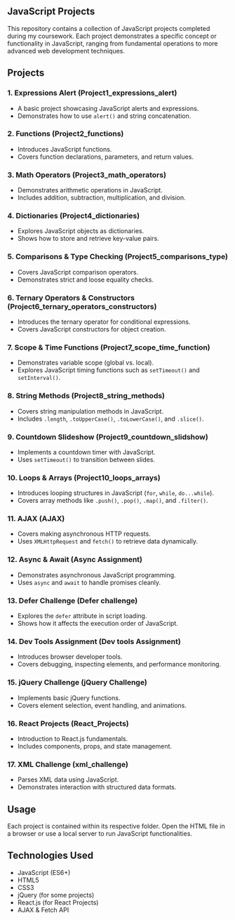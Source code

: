 ﻿## JavaScript Projects

This repository contains a collection of JavaScript projects completed during my coursework. Each project demonstrates a specific concept or functionality in JavaScript, ranging from fundamental operations to more advanced web development techniques.

## Projects

### 1. Expressions Alert (Project1_expressions_alert)
- A basic project showcasing JavaScript alerts and expressions.
- Demonstrates how to use `alert()` and string concatenation.

### 2. Functions (Project2_functions)
- Introduces JavaScript functions.
- Covers function declarations, parameters, and return values.

### 3. Math Operators (Project3_math_operators)
- Demonstrates arithmetic operations in JavaScript.
- Includes addition, subtraction, multiplication, and division.

### 4. Dictionaries (Project4_dictionaries)
- Explores JavaScript objects as dictionaries.
- Shows how to store and retrieve key-value pairs.

### 5. Comparisons & Type Checking (Project5_comparisons_type)
- Covers JavaScript comparison operators.
- Demonstrates strict and loose equality checks.

### 6. Ternary Operators & Constructors (Project6_ternary_operators_constructors)
- Introduces the ternary operator for conditional expressions.
- Covers JavaScript constructors for object creation.

### 7. Scope & Time Functions (Project7_scope_time_function)
- Demonstrates variable scope (global vs. local).
- Explores JavaScript timing functions such as `setTimeout()` and `setInterval()`.

### 8. String Methods (Project8_string_methods)
- Covers string manipulation methods in JavaScript.
- Includes `.length`, `.toUpperCase()`, `.toLowerCase()`, and `.slice()`.

### 9. Countdown Slideshow (Project9_countdown_slidshow)
- Implements a countdown timer with JavaScript.
- Uses `setTimeout()` to transition between slides.

### 10. Loops & Arrays (Project10_loops_arrays)
- Introduces looping structures in JavaScript (`for`, `while`, `do...while`).
- Covers array methods like `.push()`, `.pop()`, `.map()`, and `.filter()`.

### 11. AJAX (AJAX)
- Covers making asynchronous HTTP requests.
- Uses `XMLHttpRequest` and `fetch()` to retrieve data dynamically.

### 12. Async & Await (Async Assignment)
- Demonstrates asynchronous JavaScript programming.
- Uses `async` and `await` to handle promises cleanly.

### 13. Defer Challenge (Defer challenge)
- Explores the `defer` attribute in script loading.
- Shows how it affects the execution order of JavaScript.

### 14. Dev Tools Assignment (Dev tools Assignment)
- Introduces browser developer tools.
- Covers debugging, inspecting elements, and performance monitoring.

### 15. jQuery Challenge (jQuery Challenge)
- Implements basic jQuery functions.
- Covers element selection, event handling, and animations.

### 16. React Projects (React_Projects)
- Introduction to React.js fundamentals.
- Includes components, props, and state management.

### 17. XML Challenge (xml_challenge)
- Parses XML data using JavaScript.
- Demonstrates interaction with structured data formats.

## Usage
Each project is contained within its respective folder. Open the HTML file in a browser or use a local server to run JavaScript functionalities.

## Technologies Used
- JavaScript (ES6+)
- HTML5
- CSS3
- jQuery (for some projects)
- React.js (for React Projects)
- AJAX & Fetch API



